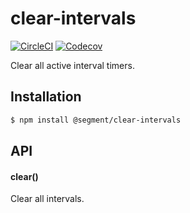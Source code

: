 # clear-intervals

[![CircleCI](https://circleci.com/gh/segmentio/clear-intervals.svg?style=shield&circle-token=a020733d0bd52f15645a4383f909b0c5d71fd335)](https://circleci.com/gh/segmentio/clear-intervals)
[![Codecov](https://img.shields.io/codecov/c/github/segmentio/clear-intervals/master.svg?maxAge=2592000)](https://codecov.io/gh/segmentio/clear-intervals)

Clear all active interval timers.

## Installation

```sh
$ npm install @segment/clear-intervals
```

## API

#### clear()

Clear all intervals.
